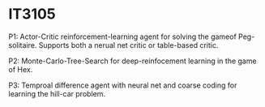 # IT3105
P1: Actor-Critic reinforcement-learning agent for solving the gameof  Peg-solitaire. Supports both a nerual net critic or table-based critic.

P2: Monte-Carlo-Tree-Search for deep-reinfocement learning in the game of Hex.

P3: Temproal difference agent with neural net and coarse coding for learning the hill-car problem.
